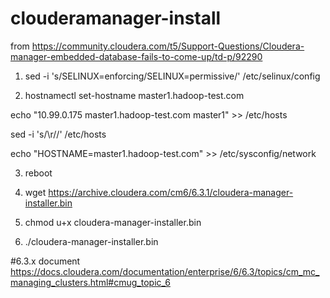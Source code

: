 # clouderamanager-install
from https://community.cloudera.com/t5/Support-Questions/Cloudera-manager-embedded-database-fails-to-come-up/td-p/92290

1. sed -i 's/SELINUX=enforcing/SELINUX=permissive/' /etc/selinux/config

2. hostnamectl set-hostname master1.hadoop-test.com

echo "10.99.0.175 master1.hadoop-test.com master1" >> /etc/hosts

sed -i 's/\r//' /etc/hosts

echo "HOSTNAME=master1.hadoop-test.com" >> /etc/sysconfig/network

3. reboot

4. wget https://archive.cloudera.com/cm6/6.3.1/cloudera-manager-installer.bin

5. chmod u+x cloudera-manager-installer.bin

6. ./cloudera-manager-installer.bin


#6.3.x document
https://docs.cloudera.com/documentation/enterprise/6/6.3/topics/cm_mc_managing_clusters.html#cmug_topic_6
